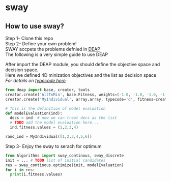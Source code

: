 # sway

## How to use sway?
Step 1- Clone this repo  
Step 2- Define your own problem!  
SWAY accpets the problems defnied in [DEAP](http://deap.readthedocs.io/en/master/index.html)  
The following is a very simple guide to use DEAP  

After import the DEAP module, you should define the objective space and decision space.  
Here we defined 4D minization objectives and the list as decision space  
_For details on [typecode here](https://docs.scipy.org/doc/numpy/reference/generated/numpy.typename.html)_

```python
from deap import base, creator, tools
creator.create('AllToMin', base.Fitness, weights=(-1.0, -1.0, -1.0, -1.0))
creator.create('MyIndividual', array.array, typecode='d', fitness=creator.FitnessMin)

# This is the definition of model evaluation
def modelEvaluation(ind):
  decs = ind  # now we can treat decs as the list
  # TODO add the model evaluation here...
  ind.fitness.values = (1,2,3,4)

rand_ind = MyIndividual([1,2,3,4,5,6])
```
Step 3- Enjoy the sway to serach for optimum

```python
from Algorithms import sway_continous, sway_discrete
init = ... # TODO list of initial candidates
res = sway_continous.optimize(init, modelEvaluation)
for i in res:
  print(i.fitness.values)
```
